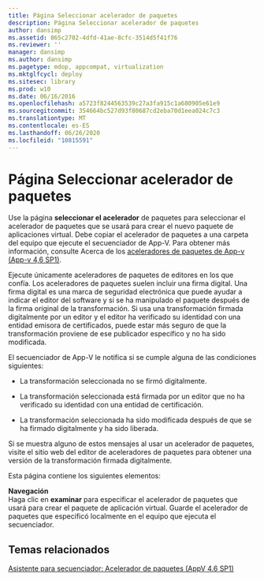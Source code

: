 ```yaml
---
title: Página Seleccionar acelerador de paquetes
description: Página Seleccionar acelerador de paquetes
author: dansimp
ms.assetid: 865c2702-4dfd-41ae-8cfc-3514d5f41f76
ms.reviewer: ''
manager: dansimp
ms.author: dansimp
ms.pagetype: mdop, appcompat, virtualization
ms.mktglfcycl: deploy
ms.sitesec: library
ms.prod: w10
ms.date: 06/16/2016
ms.openlocfilehash: a5723f8244563539c27a3fa915c1a680905e61e9
ms.sourcegitcommit: 354664bc527d93f80687cd2eba70d1eea024c7c3
ms.translationtype: MT
ms.contentlocale: es-ES
ms.lasthandoff: 06/26/2020
ms.locfileid: "10815591"
---
```

# Página Seleccionar acelerador de paquetes


Use la página **seleccionar el acelerador** de paquetes para seleccionar el acelerador de paquetes que se usará para crear el nuevo paquete de aplicaciones virtual. Debe copiar el acelerador de paquetes a una carpeta del equipo que ejecute el secuenciador de App-V. Para obtener más información, consulte Acerca de los [aceleradores de paquetes de App-v (App-v 4,6 SP1)](about-app-v-package-accelerators--app-v-46-sp1-.md).

Ejecute únicamente aceleradores de paquetes de editores en los que confía. Los aceleradores de paquetes suelen incluir una firma digital. Una firma digital es una marca de seguridad electrónica que puede ayudar a indicar el editor del software y si se ha manipulado el paquete después de la firma original de la transformación. Si usa una transformación firmada digitalmente por un editor y el editor ha verificado su identidad con una entidad emisora de certificados, puede estar más seguro de que la transformación proviene de ese publicador específico y no ha sido modificada.

El secuenciador de App-V le notifica si se cumple alguna de las condiciones siguientes:

-   La transformación seleccionada no se firmó digitalmente.

-   La transformación seleccionada está firmada por un editor que no ha verificado su identidad con una entidad de certificación.

-   La transformación seleccionada ha sido modificada después de que se ha firmado digitalmente y ha sido liberada.

Si se muestra alguno de estos mensajes al usar un acelerador de paquetes, visite el sitio web del editor de aceleradores de paquetes para obtener una versión de la transformación firmada digitalmente.

Esta página contiene los siguientes elementos:

<a href="" id="browse"></a>**Navegación**  
Haga clic en **examinar** para especificar el acelerador de paquetes que usará para crear el paquete de aplicación virtual. Guarde el acelerador de paquetes que especificó localmente en el equipo que ejecuta el secuenciador.

## Temas relacionados


[Asistente para secuenciador: Acelerador de paquetes (AppV 4.6 SP1)](sequencer-wizard---package-accelerator--appv-46-sp1-.md)

 

 





